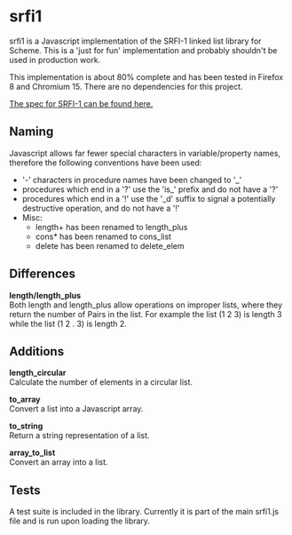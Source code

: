 srfi1
======

srfi1 is a Javascript implementation of the SRFI-1 linked list library for Scheme.  This is a 'just for fun' implementation and probably shouldn't be used in production work.

This implementation is about 80% complete and has been tested in Firefox 8 and Chromium 15.  There are no dependencies for this project.

[The spec for SRFI-1 can be found here.](http://srfi.schemers.org/srfi-1/srfi-1.html)



## Naming ##

Javascript allows far fewer special characters in variable/property names, therefore the following conventions have been used:

* '-' characters in procedure names have been changed to '\_'
* procedures which end in a '?' use the 'is\_' prefix and do not have a '?'
* procedures which end in a '!' use the '\_d' suffix to signal a potentially destructive operation, and do not have a '!'
* Misc:
  * length+ has been renamed to length\_plus
  * cons* has been renamed to cons\_list
  * delete has been renamed to delete\_elem



## Differences ##

**length/length\_plus**  
Both length and length\_plus allow operations on improper lists, where they return the number of Pairs in the list.  For example the list (1 2 3) is length 3 while the list (1 2 . 3) is length 2.



## Additions ##

**length\_circular**  
Calculate the number of elements in a circular list.

**to\_array**  
Convert a list into a Javascript array.

**to\_string**  
Return a string representation of a list.

**array\_to\_list**  
Convert an array into a list.



## Tests ##

A test suite is included in the library.  Currently it is part of the main srfi1.js file and is run upon loading the library.